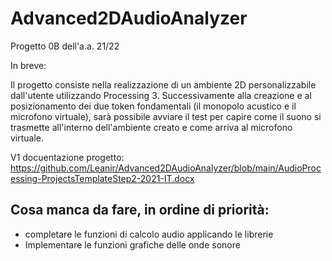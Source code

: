 # Advanced2DAudioAnalyzer
Progetto 0B dell'a.a. 21/22

In breve:

Il progetto consiste nella realizzazione di un ambiente 2D personalizzabile dall'utente utilizzando Processing 3.
Successivamente alla creazione e al posizionamento dei due token fondamentali (il monopolo acustico e il microfono virtuale), sarà possibile avviare il test per capire come il suono si trasmette all'interno dell'ambiente creato e come arriva al microfono virtuale.

V1 docuentazione progetto: https://github.com/Leanir/Advanced2DAudioAnalyzer/blob/main/AudioProcessing-ProjectsTemplateStep2-2021-IT.docx

## Cosa manca da fare, in ordine di priorità:

- completare le funzioni di calcolo audio applicando le librerie
- Implementare le funzioni grafiche delle onde sonore


